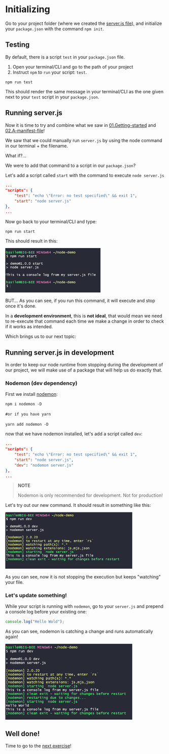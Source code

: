 # Initializing

Go to your project folder (where we created the [server.js file](../01.Getting-started/README.md#running-node-with-files)), and initialize your `package.json` with the command `npm init`.

## Testing
By default, there is a script `test` in your `package.json` file.

1. Open your terminal/CLI and go to the path of your project
2. Instruct `npm` to `run` your script: `test`. 
```
npm run test
```

This should render the same message in your terminal/CLI as the one given next to your `test` script in your `package.json`.

## Running server.js
Now it is time to try and combine what we saw in [01.Getting-started](../01.Getting-started/README.md) and [02.A-manifest-file](../02.A-manifest-file/README.md)! 

We saw that we could manually run `server.js` by using the node command in our terminal + the filename.

What if?...

We were to add that command to a script in our `package.json`?

Let's add a script called `start` with the command to execute `node server.js`
```json
...
"scripts": {
    "test": "echo \"Error: no test specified\" && exit 1",
    "start": "node server.js"
},
...
```

Now go back to your terminal/CLI and type:
```
npm run start
```

This should result in this:

[<img src="../_assets/npm-run-start.png" width="300"/>](../_assets/npm-run-start.png)

BUT... As you can see, if you run this command, it will execute and stop once it's done.

In a **development environment**, this is **not ideal**, that would mean we need to re-execute that command each time we make a change in order to check if it works as intended.

Which brings us to our next topic:

## Running server.js in development
In order to keep our node runtime from stopping during the development of our project, we will make use of a package that will help us do exactly that.

### Nodemon (dev dependency)
First we install [nodemon](https://www.npmjs.com/package/nodemon):
```
npm i nodemon -D

#or if you have yarn

yarn add nodemon -D
```

now that we have nodemon installed, let's add a script called `dev`:

```json
...
"scripts": {
    "test": "echo \"Error: no test specified\" && exit 1",
    "start": "node server.js",
    "dev": "nodemon server.js"
},
...
```
> **NOTE**
>
> Nodemon is only recommended for development. Not for production!

Let's try out our new command. It should result in something like this:

[<img src="../_assets/npm-run-dev.png" width="400"/>](../_assets/npm-run-dev.png)

As you can see, now it is not stopping the execution but keeps "watching" your file.

### Let's update something!
While your script is running with `nodemon`, go to your `server.js` and prepend a console log before your existing one:
```js
console.log("Hello Wold");
```

As you can see, nodemon is catching a change and runs automatically again!

[<img src="../_assets/nodemon.png" width="400"/>](../_assets/nodemon.png)


## Well done! 
Time to go to the [next exercise](../README.md#exercises)!
